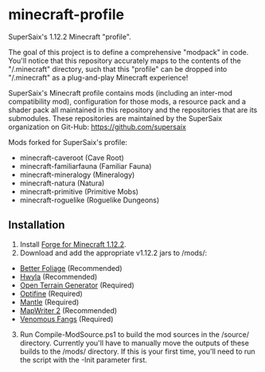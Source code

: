 # minecraft-profile
SuperSaix's 1.12.2 Minecraft "profile".

The goal of this project is to define a comprehensive "modpack" in code. You'll notice that this repository accurately maps to the contents of the "/.minecraft" directory, such that this "profile" can be dropped into "/.minecraft" as a plug-and-play Minecraft experience!

SuperSaix's Minecraft profile contains mods (including an inter-mod compatibility mod), configuration for those mods, a resource pack and a shader pack all maintained in this repository and the repositories that are its submodules. These repositories are maintained by the SuperSaix organization on Git-Hub: https://github.com/supersaix

Mods forked for SuperSaix's profile:

* minecraft-caveroot (Cave Root)
* minecraft-familiarfauna (Familiar Fauna)
* minecraft-mineralogy (Mineralogy)
* minecraft-natura (Natura)
* minecraft-primitive (Primitive Mobs)
* minecraft-roguelike (Roguelike Dungeons)

## Installation
1. Install [Forge for Minecraft 1.12.2](https://files.minecraftforge.net/maven/net/minecraftforge/forge/index_1.12.2.html).
2. Download and add the appropriate v1.12.2 jars to /mods/:
 * [Better Foliage](https://minecraft.curseforge.com/projects/better-foliage/files) (Recommended)
 * [Hwyla](https://minecraft.curseforge.com/projects/hwyla/files) (Recommended)
 * [Open Terrain Generator](https://minecraft.curseforge.com/projects/open-terrain-generator/files) (Required)
 * [Optifine](https://optifine.net/downloads) (Required)
 * [Mantle](https://minecraft.curseforge.com/projects/mantle/files) (Required)
 * [MapWriter 2](https://minecraft.curseforge.com/projects/mapwriter-2/files) (Recommended)
 * [Venomous Fangs](https://minecraft.curseforge.com/projects/venomous-fangs/files) (Required)
3. Run Compile-ModSource.ps1 to build the mod sources in the /source/ directory. Currently you'll have to manually move the outputs of these builds to the /mods/ directory. If this is your first time, you'll need to run the script with the -Init parameter first.
